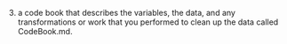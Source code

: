 3) a code book that describes the variables, the data, and any transformations
or work that you performed to clean up the data called CodeBook.md.
